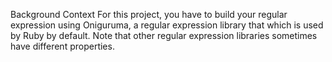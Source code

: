 Background Context
For this project, you have to build your regular expression using Oniguruma, 
a regular expression library that which is used by Ruby by default. 
Note that other regular expression libraries sometimes have different properties.
